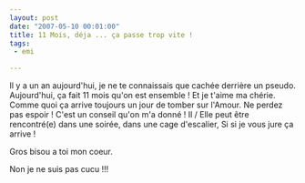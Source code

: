 ```yaml
---
layout: post
date: "2007-05-10 00:01:00"
title: 11 Mois, déja ... ça passe trop vite !
tags:
 - emi

---
```


Il y a un an aujourd'hui, je ne te connaissais que cachée derrière un pseudo. Aujourd'hui, ça fait 11 mois qu'on est ensemble ! Et je t'aime ma chérie. Comme quoi ça arrive toujours un jour de tomber sur l'Amour. Ne perdez pas espoir ! C'est un conseil qu'on m'a donné ! Il / Elle peut être rencontré(e) dans une soirée, dans une cage d'escalier, Si si je vous jure ça arrive !

Gros bisou a toi mon coeur.  

Non je ne suis pas cucu !!!
